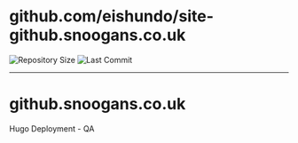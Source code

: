 # github.com/eishundo/site-github.snoogans.co.uk

![Repository Size](https://img.shields.io/github/repo-size/eishundo/site-github.snoogans.co.uk)
![Last Commit](https://img.shields.io/github/last-commit/eishundo/site-github.snoogans.co.uk)

---

# github.snoogans.co.uk

Hugo Deployment - QA
